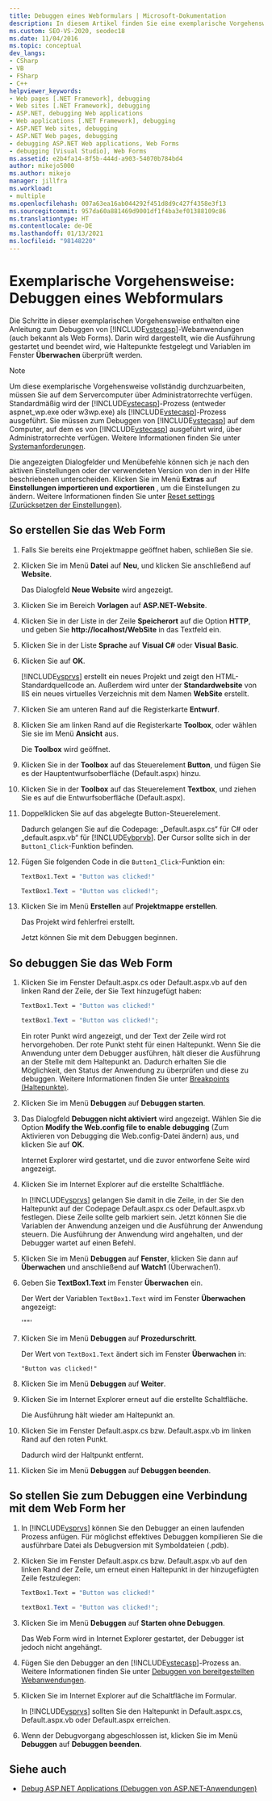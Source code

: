 ```yaml
---
title: Debuggen eines Webformulars | Microsoft-Dokumentation
description: In diesem Artikel finden Sie eine exemplarische Vorgehensweise zum Debuggen einer ASP.NET-Webanwendung (Web Forms), die sich auch mit dem Festlegen von Breakpoints und dem Untersuchen von Variablen befasst.
ms.custom: SEO-VS-2020, seodec18
ms.date: 11/04/2016
ms.topic: conceptual
dev_langs:
- CSharp
- VB
- FSharp
- C++
helpviewer_keywords:
- Web pages [.NET Framework], debugging
- Web sites [.NET Framework], debugging
- ASP.NET, debugging Web applications
- Web applications [.NET Framework], debugging
- ASP.NET Web sites, debugging
- ASP.NET Web pages, debugging
- debugging ASP.NET Web applications, Web Forms
- debugging [Visual Studio], Web Forms
ms.assetid: e2b4fa14-8f5b-444d-a903-54070b784bd4
author: mikejo5000
ms.author: mikejo
manager: jillfra
ms.workload:
- multiple
ms.openlocfilehash: 007a63ea16ab044292f451d8d9c427f4358e3f13
ms.sourcegitcommit: 957da60a881469d9001df1f4ba3ef01388109c86
ms.translationtype: HT
ms.contentlocale: de-DE
ms.lasthandoff: 01/13/2021
ms.locfileid: "98148220"
---
```

# <a name="walkthrough-debugging-a-web-form"></a>Exemplarische Vorgehensweise: Debuggen eines Webformulars
Die Schritte in dieser exemplarischen Vorgehensweise enthalten eine Anleitung zum Debuggen von [!INCLUDE[vstecasp](../code-quality/includes/vstecasp_md.md)]-Webanwendungen (auch bekannt als Web Forms). Darin wird dargestellt, wie die Ausführung gestartet und beendet wird, wie Haltepunkte festgelegt und Variablen im Fenster **Überwachen** überprüft werden.

> [!NOTE]
> Um diese exemplarische Vorgehensweise vollständig durchzuarbeiten, müssen Sie auf dem Servercomputer über Administratorrechte verfügen. Standardmäßig wird der [!INCLUDE[vstecasp](../code-quality/includes/vstecasp_md.md)]-Prozess (entweder aspnet_wp.exe oder w3wp.exe) als [!INCLUDE[vstecasp](../code-quality/includes/vstecasp_md.md)]-Prozess ausgeführt. Sie müssen zum Debuggen von [!INCLUDE[vstecasp](../code-quality/includes/vstecasp_md.md)] auf dem Computer, auf dem es von [!INCLUDE[vstecasp](../code-quality/includes/vstecasp_md.md)] ausgeführt wird, über Administratorrechte verfügen. Weitere Informationen finden Sie unter [Systemanforderungen](../debugger/aspnet-debugging-system-requirements.md).

Die angezeigten Dialogfelder und Menübefehle können sich je nach den aktiven Einstellungen oder der verwendeten Version von den in der Hilfe beschriebenen unterscheiden. Klicken Sie im Menü **Extras** auf **Einstellungen importieren und exportieren** , um die Einstellungen zu ändern. Weitere Informationen finden Sie unter [Reset settings (Zurücksetzen der Einstellungen)](../ide/environment-settings.md#reset-settings).

## <a name="to-create-the-web-form"></a>So erstellen Sie das Web Form

1. Falls Sie bereits eine Projektmappe geöffnet haben, schließen Sie sie.

2. Klicken Sie im Menü **Datei** auf **Neu**, und klicken Sie anschließend auf **Website**.

    Das Dialogfeld **Neue Website** wird angezeigt.

3. Klicken Sie im Bereich **Vorlagen** auf **ASP.NET-Website**.

4. Klicken Sie in der Liste in der Zeile **Speicherort** auf die Option **HTTP**, und geben Sie **http://localhost/WebSite** in das Textfeld ein.

5. Klicken Sie in der Liste **Sprache** auf **Visual C#** oder **Visual Basic**.

6. Klicken Sie auf **OK**.

    [!INCLUDE[vsprvs](../code-quality/includes/vsprvs_md.md)] erstellt ein neues Projekt und zeigt den HTML-Standardquellcode an. Außerdem wird unter der **Standardwebsite** von IIS ein neues virtuelles Verzeichnis mit dem Namen **WebSite** erstellt.

7. Klicken Sie am unteren Rand auf die Registerkarte **Entwurf**.

8. Klicken Sie am linken Rand auf die Registerkarte **Toolbox**, oder wählen Sie sie im Menü **Ansicht** aus.

    Die **Toolbox** wird geöffnet.

9. Klicken Sie in der **Toolbox** auf das Steuerelement **Button**, und fügen Sie es der Hauptentwurfsoberfläche (Default.aspx) hinzu.

10. Klicken Sie in der **Toolbox** auf das Steuerelement **Textbox**, und ziehen Sie es auf die Entwurfsoberfläche (Default.aspx).

11. Doppelklicken Sie auf das abgelegte Button-Steuerelement.

     Dadurch gelangen Sie auf die Codepage: „Default.aspx.cs“ für C# oder „default.aspx.vb“ für [!INCLUDE[vbprvb](../code-quality/includes/vbprvb_md.md)]. Der Cursor sollte sich in der `Button1_Click`-Funktion befinden.

12. Fügen Sie folgenden Code in die `Button1_Click`-Funktion ein:

    ```vb
    TextBox1.Text = "Button was clicked!"
    ```

    ```csharp
    TextBox1.Text = "Button was clicked!";
    ```

13. Klicken Sie im Menü **Erstellen** auf **Projektmappe erstellen**.

     Das Projekt wird fehlerfrei erstellt.

     Jetzt können Sie mit dem Debuggen beginnen.

## <a name="to-debug-the-web-form"></a>So debuggen Sie das Web Form

1. Klicken Sie im Fenster Default.aspx.cs oder Default.aspx.vb auf den linken Rand der Zeile, der Sie Text hinzugefügt haben:

   ```vb
   TextBox1.Text = "Button was clicked!"
   ```

   ```csharp
   textBox1.Text = "Button was clicked!";
   ```

    Ein roter Punkt wird angezeigt, und der Text der Zeile wird rot hervorgehoben. Der rote Punkt steht für einen Haltepunkt. Wenn Sie die Anwendung unter dem Debugger ausführen, hält dieser die Ausführung an der Stelle mit dem Haltepunkt an. Dadurch erhalten Sie die Möglichkeit, den Status der Anwendung zu überprüfen und diese zu debuggen. Weitere Informationen finden Sie unter [Breakpoints (Haltepunkte)](/previous-versions/ktf38f66(v=vs.100)).

2. Klicken Sie im Menü **Debuggen** auf **Debuggen starten**.

3. Das Dialogfeld **Debuggen nicht aktiviert** wird angezeigt. Wählen Sie die Option **Modify the Web.config file to enable debugging** (Zum Aktivieren von Debugging die Web.config-Datei ändern) aus, und klicken Sie auf **OK**.

    Internet Explorer wird gestartet, und die zuvor entworfene Seite wird angezeigt.

4. Klicken Sie im Internet Explorer auf die erstellte Schaltfläche.

    In [!INCLUDE[vsprvs](../code-quality/includes/vsprvs_md.md)] gelangen Sie damit in die Zeile, in der Sie den Haltepunkt auf der Codepage Default.aspx.cs oder Default.aspx.vb festlegen. Diese Zeile sollte gelb markiert sein. Jetzt können Sie die Variablen der Anwendung anzeigen und die Ausführung der Anwendung steuern. Die Ausführung der Anwendung wird angehalten, und der Debugger wartet auf einen Befehl.

5. Klicken Sie im Menü **Debuggen** auf **Fenster**, klicken Sie dann auf **Überwachen** und anschließend auf **Watch1** (Überwachen1).

6. Geben Sie **TextBox1.Text** im Fenster **Überwachen** ein.

    Der Wert der Variablen `TextBox1.Text` wird im Fenster **Überwachen** angezeigt:

   '""'

7. Klicken Sie im Menü **Debuggen** auf **Prozedurschritt**.

    Der Wert von `TextBox1.Text` ändert sich im Fenster **Überwachen** in:

   `"Button was clicked!"`

8. Klicken Sie im Menü **Debuggen** auf **Weiter**.

9. Klicken Sie im Internet Explorer erneut auf die erstellte Schaltfläche.

     Die Ausführung hält wieder am Haltepunkt an.

10. Klicken Sie im Fenster Default.aspx.cs bzw. Default.aspx.vb im linken Rand auf den roten Punkt.

     Dadurch wird der Haltpunkt entfernt.

11. Klicken Sie im Menü **Debuggen** auf **Debuggen beenden**.

## <a name="to-attach-to-the-web-form-for-debugging"></a>So stellen Sie zum Debuggen eine Verbindung mit dem Web Form her

1. In [!INCLUDE[vsprvs](../code-quality/includes/vsprvs_md.md)] können Sie den Debugger an einen laufenden Prozess anfügen. Für möglichst effektives Debuggen kompilieren Sie die ausführbare Datei als Debugversion mit Symboldateien (.pdb).

2. Klicken Sie im Fenster Default.aspx.cs bzw. Default.aspx.vb auf den linken Rand der Zeile, um erneut einen Haltepunkt in der hinzugefügten Zeile festzulegen:

   ```vb
   TextBox1.Text = "Button was clicked!"
   ```

   ```csharp
   textBox1.Text = "Button was clicked!";
   ```

3. Klicken Sie im Menü **Debuggen** auf **Starten ohne Debuggen**.

    Das Web Form wird in Internet Explorer gestartet, der Debugger ist jedoch nicht angehängt.

4. Fügen Sie den Debugger an den [!INCLUDE[vstecasp](../code-quality/includes/vstecasp_md.md)]-Prozess an. Weitere Informationen finden Sie unter [Debuggen von bereitgestellten Webanwendungen](../debugger/debugging-deployed-web-applications.md).

5. Klicken Sie im Internet Explorer auf die Schaltfläche im Formular.

    In [!INCLUDE[vsprvs](../code-quality/includes/vsprvs_md.md)] sollten Sie den Haltepunkt in Default.aspx.cs, Default.aspx.vb oder Default.aspx erreichen.

6. Wenn der Debugvorgang abgeschlossen ist, klicken Sie im Menü **Debuggen** auf **Debuggen beenden**.

## <a name="see-also"></a>Siehe auch

- [Debug ASP.NET Applications (Debuggen von ASP.NET-Anwendungen)](../debugger/how-to-enable-debugging-for-aspnet-applications.md)